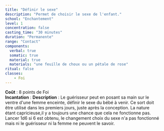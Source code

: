```yaml
---
title: "Définir le sexe"
description: "Permet de choisir le sexe de l'enfant."
school: "Enchantement"
level: 1
concentration: false
casting_time: "30 minutes"
duration: "Permanente"
range: "Contact"
components:
  verbal: true
  somatic: true
  material: true
  materials: "une feuille de choux ou un pétale de rose"
ritual: false
classes:
    - Foi
---
```

**Coût** : 8 points de Foi  
**Incantation** : 
**Description** : Le guérisseur peut en posant sa main sur le ventre d'une femme enceinte, définir le sexe du bébé à venir. Ce sort doit être utilisé dans les premiers jours, juste après la conception. La nature étant capricieuse,il y a toujours une chance que cela ne fonctionne pas. Lancer 1d6 si 6 est obtenu, le changement choix du sexe n'a pas fonctionné mais ni le guérisseur ni la femme ne peuvent le savoir.
